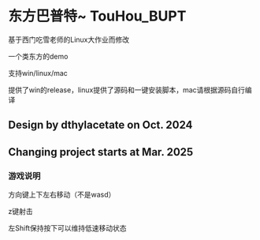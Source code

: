 # 东方巴普特~ TouHou_BUPT
基于西门吃雪老师的Linux大作业而修改

一个类东方的demo

支持win/linux/mac

提供了win的release，linux提供了源码和一键安装脚本，mac请根据源码自行编译

## Design by dthylacetate on Oct. 2024
## Changing project starts at Mar. 2025

### 游戏说明
方向键上下左右移动（不是wasd）

z键射击

左Shift保持按下可以维持低速移动状态
